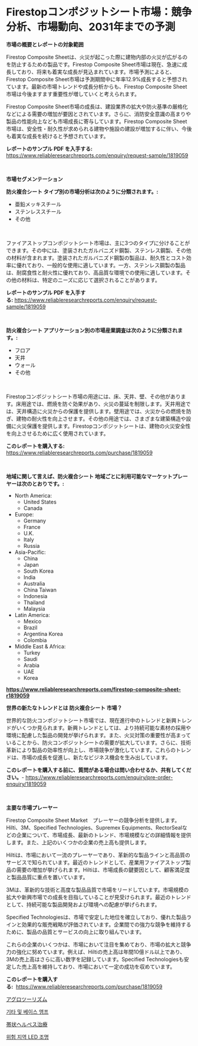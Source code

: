 <p><h1>Firestopコンポジットシート市場：競争分析、市場動向、2031年までの予測</h1></p><p><strong>市場の概要とレポートの対象範囲</strong></p>
<p><p>Firestop Composite Sheetは、火災が起こった際に建物内部の火災が広がるのを防止するための製品です。Firestop Composite Sheet市場は現在、急速に成長しており、将来も着実な成長が見込まれています。市場予測によると、Firestop Composite Sheet市場は予測期間中に年率12.9%成長すると予想されています。最新の市場トレンドや成長分析からも、Firestop Composite Sheet市場は今後ますます重要性が増していくと考えられます。</p><p>Firestop Composite Sheet市場の成長は、建設業界の拡大や防火基準の厳格化などによる需要の増加が要因とされています。さらに、消防安全意識の高まりや製品の性能向上なども市場成長に寄与しています。Firestop Composite Sheet市場は、安全性・耐久性が求められる建物や施設の建設が増加するに伴い、今後も着実な成長を続けると予想されています。</p></p>
<p><strong>レポートのサンプル PDF を入手する:</strong> <a href="https://www.reliableresearchreports.com/enquiry/request-sample/1819059">https://www.reliableresearchreports.com/enquiry/request-sample/1819059</a></p>
<p>&nbsp;</p>
<p><strong>市場セグメンテーション</strong></p>
<p><strong>防火複合シート タイプ別の市場分析は次のように分類されます。:</strong></p>
<p><ul><li>亜鉛メッキスチール</li><li>ステンレススチール</li><li>その他</li></ul></p>
<p>&nbsp;</p>
<p><p>ファイアストップコンポジットシート市場は、主に3つのタイプに分けることができます。その中には、塗装されたガルバニズド鋼製、ステンレス鋼製、その他の材料が含まれます。塗装されたガルバニズド鋼製の製品は、耐久性とコスト効率に優れており、一般的な使用に適しています。一方、ステンレス鋼製の製品は、耐腐食性と耐火性に優れており、高品質な環境での使用に適しています。その他の材料は、特定のニーズに応じて選択されることがあります。</p></p>
<p><strong>レポートのサンプル PDF を入手する:</strong>&nbsp;<a href="https://www.reliableresearchreports.com/enquiry/request-sample/1819059">https://www.reliableresearchreports.com/enquiry/request-sample/1819059</a></p>
<p>&nbsp;</p>
<p><strong> 防火複合シート アプリケーション別の市場産業調査は次のように分類されます。:</strong></p>
<p><ul><li>フロア</li><li>天井</li><li>ウォール</li><li>その他</li></ul></p>
<p>&nbsp;</p>
<p><p>Firestopコンポジットシート市場の用途には、床、天井、壁、その他があります。床用途では、燃焼を防ぐ効果があり、火災の蔓延を制限します。天井用途では、天井構造に火災からの保護を提供します。壁用途では、火災からの燃焼を防ぎ、建物の耐火性を向上させます。その他の用途では、さまざまな建築構造や設備に火災保護を提供します。Firestopコンポジットシートは、建物の火災安全性を向上させるために広く使用されています。</p></p>
<p><strong>このレポートを購入する:</strong>&nbsp; <a href="https://www.reliableresearchreports.com/purchase/1819059">https://www.reliableresearchreports.com/purchase/1819059</a></p>
<p>&nbsp;</p>
<p><strong>地域に関して言えば、防火複合シート 地域ごとに利用可能なマーケットプレーヤーは次のとおりです。:</strong></p>
<p><ul>
    <li>
        North America:
        <ul>
            <li>United States</li>
            <li>Canada</li>
        </ul>
    </li>
    <li>
        Europe:
        <ul>
            <li>Germany</li>
            <li>France</li>
            <li>U.K.</li>
            <li>Italy</li>
            <li>Russia</li>
        </ul>
    </li>
    <li>
        Asia-Pacific:
        <ul>
            <li>China</li>
            <li>Japan</li>
            <li>South Korea</li>
            <li>India</li>
            <li>Australia</li>
            <li>China Taiwan</li>
            <li>Indonesia</li>
            <li>Thailand</li>
            <li>Malaysia</li>
        </ul>
    </li>
    <li>
        Latin America:
        <ul>
            <li>Mexico</li>
            <li>Brazil</li>
            <li>Argentina Korea</li>
            <li>Colombia</li>
        </ul>
    </li>
    <li>
        Middle East & Africa:
        <ul>
            <li>Turkey</li>
            <li>Saudi</li>
            <li>Arabia</li>
            <li>UAE</li>
            <li>Korea</li>
        </ul>
    </li>
    </ul></p>
<p><strong><a href="https://www.reliableresearchreports.com/firestop-composite-sheet-r1819059">https://www.reliableresearchreports.com/firestop-composite-sheet-r1819059</a></strong>&nbsp;</p>
<p><strong>世界の新たなトレンドとは 防火複合シート 市場？</strong></p>
<p><p>世界的な防火コンポジットシート市場では、現在進行中のトレンドと新興トレンドがいくつか見られます。新興トレンドとしては、より持続可能な素材の採用や環境に配慮した製品の開発が挙げられます。また、火災対策の重要性が高まっていることから、防火コンポジットシートの需要が拡大しています。さらに、技術革新により製品の効率性が向上し、市場競争が激化しています。これらのトレンドは、市場の成長を促進し、新たなビジネス機会を生み出しています。</p></p>
<p><strong>このレポートを購入する前に、質問がある場合は問い合わせるか、共有してください。</strong>- <a href="https://www.reliableresearchreports.com/enquiry/pre-order-enquiry/1819059">https://www.reliableresearchreports.com/enquiry/pre-order-enquiry/1819059</a></p>
<p>&nbsp;</p>
<p><strong>主要な市場プレーヤー</strong></p>
<p><p>Firestop Composite Sheet Market　プレーヤーの競争分析を提供します。Hilti、3M、Specified Technologies、Supremex Equipments、RectorSealなどの企業について、市場成長、最新のトレンド、市場規模などの詳細情報を提供します。また、上記のいくつかの企業の売上高も提供します。</p><p>Hiltiは、市場において一流のプレーヤーであり、革新的な製品ラインと高品質のサービスで知られています。最近のトレンドとして、産業用ファイアストップ製品の需要の増加が挙げられます。Hiltiは、市場成長の鍵要因として、顧客満足度と製品品質に重点を置いています。</p><p>3Mは、革新的な技術と高度な製品品質で市場をリードしています。市場規模の拡大や新興市場での成長を目指していることが見受けられます。最近のトレンドとして、持続可能な製品開発および環境への配慮が挙げられます。</p><p>Specified Technologiesは、市場で安定した地位を確立しており、優れた製品ラインと効果的な販売戦略が評価されています。企業間での強力な競争を維持するために、製品の品質とサービスの向上に取り組んでいます。</p><p>これらの企業のいくつかは、市場において注目を集めており、市場の拡大と競争力の強化に努めています。例えば、Hiltiの売上高は年間10億ドル以上であり、3Mの売上高はさらに高い数字を記録しています。Specified Technologiesも安定した売上高を維持しており、市場において一定の成功を収めています。</p></p>
<p><strong>このレポートを購入する:</strong>&nbsp;&nbsp;<a href="https://www.reliableresearchreports.com/purchase/1819059">https://www.reliableresearchreports.com/purchase/1819059</a></p>
<p><p><a href="https://medium.com/@roachbrenda/%E8%BE%B2%E6%A5%AD%E8%A6%B3%E5%85%89%E5%B8%82%E5%A0%B4%E3%82%B7%E3%82%A7%E3%82%A2%E3%81%AE%E9%80%B2%E5%8C%96%E3%81%A8%E5%B8%82%E5%A0%B4%E6%88%90%E9%95%B7%E3%83%88%E3%83%AC%E3%83%B3%E3%83%89-2024%E5%B9%B4-2031%E5%B9%B4-b144f514b07e">アグロツーリズム</a></p><p><a href="https://medium.com/@antosuigrtley99783676/%EA%B8%B0%ED%83%80-%EB%B0%8F-%EB%B2%A0%EC%9D%B4%EC%8A%A4-%EC%95%B0%ED%94%84-%EC%8B%9C%EC%9E%A5-%EC%A1%B0%EC%82%AC-%EB%B3%B4%EA%B3%A0%EC%84%9C-2024%EB%85%84%EB%B6%80%ED%84%B0-2031%EB%85%84%EA%B9%8C%EC%A7%80%EC%9D%98-%EC%97%AD%EC%82%AC-%EB%B0%8F-%EC%98%88%EC%B8%A1-6996439a2d96">기타 및 베이스 앰프</a></p><p><a href="https://medium.com/@tigerprawn1996/%E5%B8%AF%E7%8A%B6%E7%96%B1%E7%96%B9%E6%B2%BB%E7%99%82%E5%B8%82%E5%A0%B4%E3%81%AF-%E5%B8%82%E5%A0%B4%E3%82%B7%E3%82%A7%E3%82%A2-%E3%82%B5%E3%82%A4%E3%82%BA-%E3%81%8A%E3%82%88%E3%81%B32031%E5%B9%B4%E3%81%BE%E3%81%A7%E3%81%AE%E4%BA%88%E6%B8%AC%E3%81%AB%E7%84%A6%E7%82%B9%E3%82%92%E5%BD%93%E3%81%A6%E3%81%A6%E3%81%84%E3%81%BE%E3%81%99-e521fea41f90">帯状ヘルペス治療</a></p><p><a href="https://medium.com/@ukaszduda1/%EC%9C%84%ED%97%98-%EC%A7%80%EC%97%AD-led-%EC%A1%B0%EB%AA%85-%EC%8B%9C%EC%9E%A5-%EC%84%B1%EA%B3%B5%EC%A0%81%EC%9D%B8-%EB%B9%84%EC%A6%88%EB%8B%88%EC%8A%A4-%EC%A0%84%EB%9E%B5%EC%9D%98-%EC%97%B4%EC%87%A0-2031%EB%85%84%EA%B9%8C%EC%A7%80-%EC%98%88%EC%B8%A1-8cb0487df634">위험 지역 LED 조명</a></p></p>